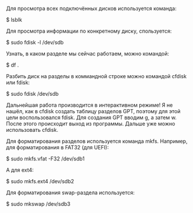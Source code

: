 Для просмотра всех подключённых дисков используется команда:

$ lsblk

Для просмотра информации по конкретному диску, спользуется:

$ sudo fdisk -l /dev/sdb

Узнать, в каком разделе мы сейчас работаем, можно командой:

$ df .

Разбить диск на разделы в коммандной строке можно командой cfdisk или fdisk:

$ sudo fdisk /dev/sdb

Дальнейшая работа производится в интерактивном режиме! Я не нашёл, как в cfdisk создать таблицу разделов GPT, поэтому для этой цели воспользовался fdisk. Для создания GPT вводим g, а затем w. После этого происходит выход из программы. Дальше уже можно использовать cfdisk.

Для форматирования разделов используется команда mkfs. Например, для форматирования в FAT32 (для UEFI):

$ sudo mkfs.vfat -F32 /dev/sdb1

А для ext4:

$ sudo mkfs.ext4 /dev/sdb2

Для форматирования swap-раздела используется:

$ sudo mkswap /dev/sdb3
